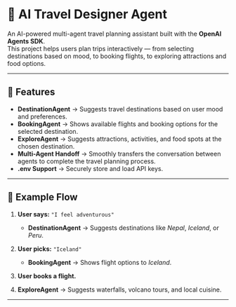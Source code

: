 # 🧳 AI Travel Designer Agent

An AI-powered multi-agent travel planning assistant built with the **OpenAI Agents SDK**.  
This project helps users plan trips interactively — from selecting destinations based on mood, to booking flights, to exploring attractions and food options.

---

## 🚀 Features

- **DestinationAgent** → Suggests travel destinations based on user mood and preferences.  
- **BookingAgent** → Shows available flights and booking options for the selected destination.  
- **ExploreAgent** → Suggests attractions, activities, and food spots at the chosen destination.  
- **Multi-Agent Handoff** → Smoothly transfers the conversation between agents to complete the travel planning process.  
- **.env Support** → Securely store and load API keys.

---

## 📌 Example Flow

1. **User says:** `"I feel adventurous"`  
   - **DestinationAgent** → Suggests destinations like *Nepal*, *Iceland*, or *Peru*.  

2. **User picks:** `"Iceland"`  
   - **BookingAgent** → Shows flight options to *Iceland*.  

3. **User books a flight.**  

4. **ExploreAgent** → Suggests waterfalls, volcano tours, and local cuisine.  

---
